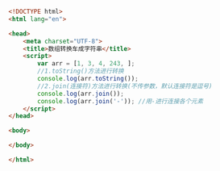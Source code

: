 
<BlogInfo id="421" title="36.数组转换成字符串" author="白日梦想猿" pv=0 read_times=0 pre_cost_time=0分19秒 category="js学习" tag_list="['js学习']" create_time="2020.08.05 17:02:20" update_time="2020.08.05 17:05:08" />

```html
<!DOCTYPE html>
<html lang="en">

<head>
    <meta charset="UTF-8">
    <title>数组转换车成字符串</title>
    <script>
        var arr = [1, 3, 4, 243, ];
        //1.toString()方法进行转换
        console.log(arr.toString());
        //2.join(连接符)方法进行转换(不传参数，默认连接符是逗号)
        console.log(arr.join());
        console.log(arr.join('-')); //用-进行连接各个元素
    </script>
</head>

<body>

</body>

</html>
```
